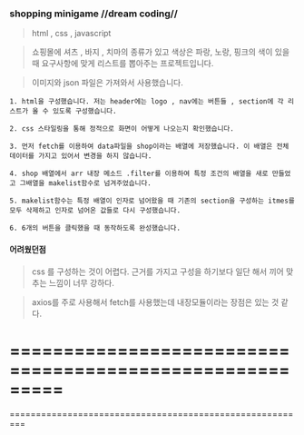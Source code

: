 ### shopping minigame //dream coding//

> html , css , javascript

> 쇼핑몰에 셔츠 , 바지 , 치마의 종류가 있고 색상은 파랑, 노랑, 핑크의 색이 있을 때 요구사항에 맞게 리스트를 뽑아주는 프로젝트입니다.

> 이미지와 json 파일은 가져와서 사용했습니다.

```
1. html을 구성했습니다. 저는 header에는 logo , nav에는 버튼들 , section에 각 리스트가 올 수 있도록 구성했습니다.

2. css 스타일링을 통해 정적으로 화면이 어떻게 나오는지 확인했습니다.

3. 먼저 fetch를 이용하여 data파일을 shop이라는 배열에 저장했습니다. 이 배열은 전체 데이터를 가지고 있어서 변경을 하지 않습니다.

4. shop 배열에서 arr 내장 메소드 .filter를 이용하여 특정 조건의 배열을 새로 만들었고 그배열을 makelist함수로 넘겨주었습니다.

5. makelist함수는 특정 배열이 인자로 넘어왔을 때 기존의 section을 구성하는 itmes를 모두 삭제하고 인자로 넘어온 값들로 다시 구성했습니다.

6. 6개의 버튼을 클릭했을 때 동작하도록 완성했습니다.
```

#### 어려웠던점
> css 를 구성하는 것이 어렵다. 근거를 가지고 구성을 하기보다 일단 해서 끼어 맞추는 느낌이 너무 강하다. 

> axios를 주로 사용해서 fetch를 사용했는데 내장모듈이라는 장점은 있는 것 같다.

=========================================================
=========================================================
=========================================================